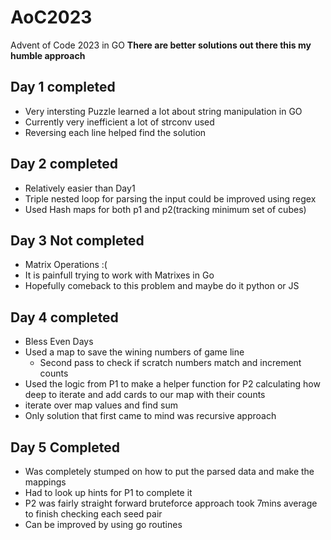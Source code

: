 # AoC2023
Advent of Code 2023 in GO
**There are better solutions out there this my humble approach**
## Day 1 completed
- Very intersting Puzzle learned a lot about string manipulation in GO
- Currently very inefficient a lot of strconv used
- Reversing each line helped find the solution
## Day 2 completed
- Relatively easier than Day1
- Triple nested loop for parsing the input could be improved using regex
- Used Hash maps for both p1 and p2(tracking minimum set of cubes)

## Day 3 Not completed
- Matrix Operations :(
- It is painfull trying to work with Matrixes in Go
- Hopefully comeback to this problem and maybe do it python or JS

## Day 4 completed
- Bless Even Days 
- Used a map to save the wining numbers of game line
    - Second pass to check if scratch numbers match and increment counts 
- Used the logic from P1 to make a helper function for P2 calculating how deep to iterate and add cards to our map with their counts
- iterate over map values and find sum
- Only solution that first came to mind was recursive approach 

## Day 5 Completed
- Was completely stumped on how to put the parsed data and make the mappings
- Had to look up hints for P1 to complete it
- P2 was fairly straight forward bruteforce approach took 7mins average to finish checking each seed pair
-  Can be improved by using go routines 
